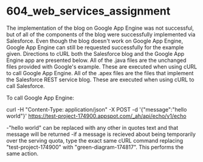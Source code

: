# 604_web_services_assignment

The implementation of the blog on Google App Engine was not successful, but of all of the components of the blog were successfully implemented via Salesforce. Even though the blog doesn't work on Google App Engine, Google App Engine can still be requested successfully for the example given. Directions to cURL both the Salesforce blog and the Google App Engine app are presented below. All of the .java files are the unchanged files provided with Google's example. These are executed when using cURL to call Google App Engine. All of the .apex files are the files that implement the Salesforce REST service blog. These are executed when using cURL to call Salesforce.

To call Google App Engine:

curl -H "Content-Type: application/json" -X POST -d '{"message":"hello world"}' https://test-project-174900.appspot.com/_ah/api/echo/v1/echo

-"hello world" can be replaced with any other in quotes text and that message will be returned
-if a message is recieved about being temporarily over the serving quota, type the exact same cURL command replacing "test-project-174900" with "green-diagram-174817". This performs the same action.
